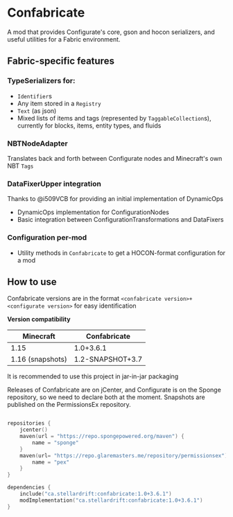 # Confabricate

A mod that provides Configurate's core, gson and hocon serializers, and useful utilities for a Fabric environment.

## Fabric-specific features

### TypeSerializers for:

- `Identifier`s
- Any item stored in a `Registry`
- `Text` (as json)
- Mixed lists of items and tags (represented by `TaggableCollection`s), currently for blocks, items, entity types, and fluids

### NBTNodeAdapter

Translates back and forth between Configurate nodes and Minecraft's own NBT `Tags`

### DataFixerUpper integration

Thanks to @i509VCB for providing an initial implementation of DynamicOps

- DynamicOps implementation for ConfigurationNodes
- Basic integration between ConfigurationTransformations and DataFixers

### Configuration per-mod

- Utility methods in `Confabricate` to get a HOCON-format configuration for a mod

## How to use

Confabricate versions are in the format `<confabricate version>+<configurate version>` for easy identification

**Version compatibility**

Minecraft | Confabricate
------------- | ------------------
1.15         | 1.0+3.6.1
1.16 (snapshots) | 1.2-SNAPSHOT+3.7

It is recommended to use this project in jar-in-jar packaging

Releases of Confabricate are on jCenter, and Configurate is on the Sponge repository, so we need to declare both at the moment. Snapshots are published on the PermissionsEx repository.

```kotlin

repositories {
    jcenter()
    maven(url = "https://repo.spongepowered.org/maven") {
        name = "sponge"
    }
    maven(url= "https://repo.glaremasters.me/repository/permissionsex") {
        name = "pex"
    }
}

dependencies {
    include("ca.stellardrift:confabricate:1.0+3.6.1")
    modImplementation("ca.stellardrift:confabricate:1.0+3.6.1")
}
```

